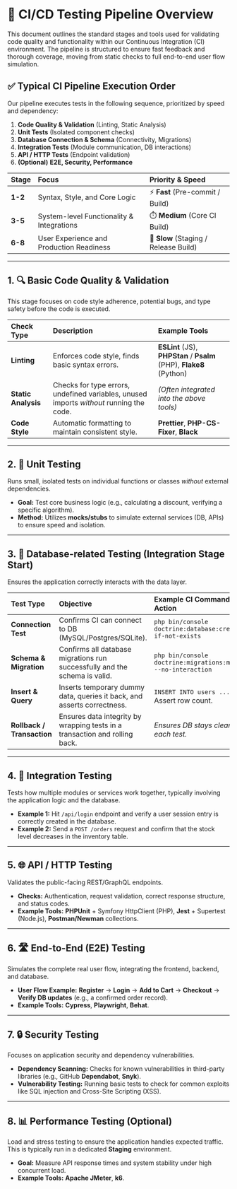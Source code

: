 # 🚀 CI/CD Testing Pipeline Overview

This document outlines the standard stages and tools used for validating code quality and functionality within our Continuous Integration (CI) environment. The pipeline is structured to ensure fast feedback and thorough coverage, moving from static checks to full end-to-end user flow simulation.

## ✅ Typical CI Pipeline Execution Order

Our pipeline executes tests in the following sequence, prioritized by speed and dependency:

1.  **Code Quality & Validation** (Linting, Static Analysis)
2.  **Unit Tests** (Isolated component checks)
3.  **Database Connection & Schema** (Connectivity, Migrations)
4.  **Integration Tests** (Module communication, DB interactions)
5.  **API / HTTP Tests** (Endpoint validation)
6.  **(Optional)** **E2E, Security, Performance**

| Stage | Focus | Priority & Speed |
| :--- | :--- | :--- |
| **1-2** | Syntax, Style, and Core Logic | ⚡️ **Fast** (Pre-commit / Build) |
| **3-5** | System-level Functionality & Integrations | ⏱️ **Medium** (Core CI Build) |
| **6-8** | User Experience and Production Readiness | 🐢 **Slow** (Staging / Release Build) |

***

## 1. 🔍 Basic Code Quality & Validation

This stage focuses on code style adherence, potential bugs, and type safety before the code is executed.

| Check Type | Description | Example Tools |
| :--- | :--- | :--- |
| **Linting** | Enforces code style, finds basic syntax errors. | **ESLint** (JS), **PHPStan** / **Psalm** (PHP), **Flake8** (Python) |
| **Static Analysis** | Checks for type errors, undefined variables, unused imports *without* running the code. | *(Often integrated into the above tools)* |
| **Code Style** | Automatic formatting to maintain consistent style. | **Prettier**, **PHP-CS-Fixer**, **Black** |

***

## 2. 🧪 Unit Testing

Runs small, isolated tests on individual functions or classes *without* external dependencies.

* **Goal:** Test core business logic (e.g., calculating a discount, verifying a specific algorithm).
* **Method:** Utilizes **mocks/stubs** to simulate external services (DB, APIs) to ensure speed and isolation.

***

## 3. 💾 Database-related Testing (Integration Stage Start)

Ensures the application correctly interacts with the data layer.

| Test Type | Objective | Example CI Command / Action |
| :--- | :--- | :--- |
| **Connection Test** | Confirms CI can connect to DB (MySQL/Postgres/SQLite). | `php bin/console doctrine:database:create --if-not-exists` |
| **Schema & Migration** | Confirms all database migrations run successfully and the schema is valid. | `php bin/console doctrine:migrations:migrate --no-interaction` |
| **Insert & Query** | Inserts temporary dummy data, queries it back, and asserts correctness. | `INSERT INTO users ...` → Assert row count. |
| **Rollback / Transaction** | Ensures data integrity by wrapping tests in a transaction and rolling back. | *Ensures DB stays clean after each test.* |

***

## 4. 🧩 Integration Testing

Tests how multiple modules or services work together, typically involving the application logic and the database.

* **Example 1:** Hit `/api/login` endpoint and verify a user session entry is correctly created in the database.
* **Example 2:** Send a `POST /orders` request and confirm that the stock level decreases in the inventory table.

***

## 5. 🌐 API / HTTP Testing

Validates the public-facing REST/GraphQL endpoints.

* **Checks:** Authentication, request validation, correct response structure, and status codes.
* **Example Tools:** **PHPUnit** + Symfony HttpClient (PHP), **Jest** + Supertest (Node.js), **Postman/Newman** collections.

***

## 6. 🛣️ End-to-End (E2E) Testing

Simulates the complete real user flow, integrating the frontend, backend, and database.

* **User Flow Example:** **Register** → **Login** → **Add to Cart** → **Checkout** → **Verify DB updates** (e.g., a confirmed order record).
* **Example Tools:** **Cypress**, **Playwright**, **Behat**.

***

## 7. 🔒 Security Testing

Focuses on application security and dependency vulnerabilities.

* **Dependency Scanning:** Checks for known vulnerabilities in third-party libraries (e.g., GitHub **Dependabot**, **Snyk**).
* **Vulnerability Testing:** Running basic tests to check for common exploits like SQL injection and Cross-Site Scripting (XSS).

***

## 8. 📊 Performance Testing (Optional)

Load and stress testing to ensure the application handles expected traffic. This is typically run in a dedicated **Staging** environment.

* **Goal:** Measure API response times and system stability under high concurrent load.
* **Example Tools:** **Apache JMeter**, **k6**.